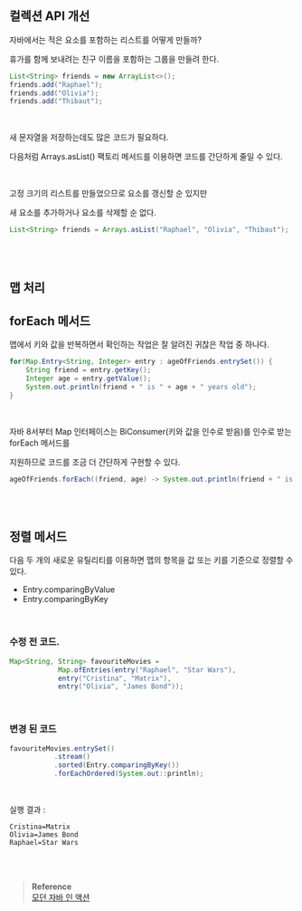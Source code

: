 ## 컬렉션 API 개선

자바에서는 적은 요소를 포함하는 리스트를 어떻게 만들까?

휴가를 함께 보내려는 친구 이름을 포함하는 그룹을 만들려 한다.

```java
List<String> friends = new ArrayList<>();
friends.add("Raphael");
friends.add("Olivia");
friends.add("Thibaut");
```

<br/>

새 문자열을 저장하는데도 많은 코드가 필요하다.

다음처럼 Arrays.asList() 팩토리 메서드를 이용하면 코드를 간단하게 줄일 수 있다.

<br/>

고정 크기의 리스트를 만들었으므로 요소를 갱신할 순 있지만 

새 요소를 추가하거나 요소를 삭제할 순 없다.

```java
List<String> friends = Arrays.asList("Raphael", "Olivia", "Thibaut");
```

<br/><br/>

## 맵 처리

## forEach 메서드

맵에서 키와 값을 반복하면서 확인하는 작업은 잘 알려진 귀찮은 작업 중 하나다.

```java
for(Map.Entry<String, Integer> entry : ageOfFriends.entrySet()) {
	String friend = entry.getKey();
	Integer age = entry.getValue();
	System.out.println(friend + " is " + age + " years old");
}
```

<br/>

자바 8서부터 Map 인터페이스는 BiConsumer(키와 값을 인수로 받음)를 인수로 받는 forEach 메서드를 

지원하므로 코드를 조금 더 간단하게 구현할 수 있다.

```java
ageOfFriends.forEach((friend, age) -> System.out.println(friend + " is " + age + " years old"));
```

<br/><br/>

## 정렬 메서드

다음 두 개의 새로운 유틸리티를 이용하면 맵의 항목을 값 또는 키를 기준으로 정렬할 수 있다.

- Entry.comparingByValue
- Entry.comparingByKey

<br/>

### 수정 전 코드.

```java
Map<String, String> favouriteMovies = 
			Map.ofEntries(entry("Raphael", "Star Wars"),
			entry("Cristina", "Matrix"),
			entry("Olivia", "James Bond"));
```

<br/>

### 변경 된 코드

```java
favouriteMovies.entrySet()
	       .stream()
	       .sorted(Entry.comparingByKey())
	       .forEachOrdered(System.out::println);
```

<br/>

실행 결과 : 

```
Cristina=Matrix
Olivia=James Bond
Raphael=Star Wars
```

<br/><br/>

>**Reference** 
> <br/> [모던 자바 인 액션](http://www.yes24.com/Product/Goods/77125987)
